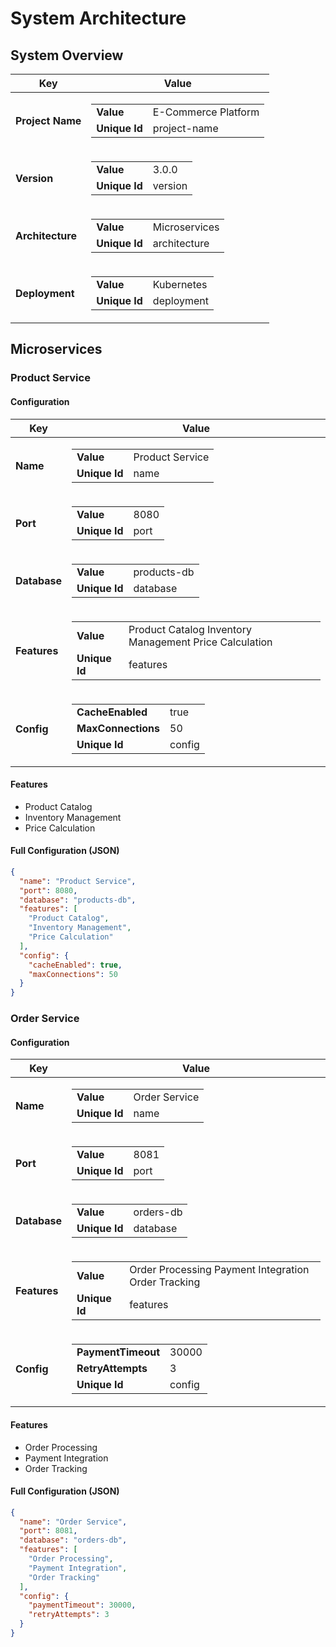 # System Architecture

## System Overview

<div class="table-container">
    <table>
        <thead>
        <tr>
            <th>Key</th>
            <th>Value</th>
        </tr>
        </thead>
        <tbody>
        <tr>
            <td><b>Project Name</b></td>
            <td>
                <div class="table-container">
                    <table>
                        <tbody>
                        <tr>
                            <td><b>Value</b></td>
                            <td>
                                E-Commerce Platform
                                    </td>
                        </tr>
                        <tr>
                            <td><b>Unique Id</b></td>
                            <td>
                                project-name
                                    </td>
                        </tr>
                        </tbody>
                    </table>
                </div>
            </td>
        </tr>
        <tr>
            <td><b>Version</b></td>
            <td>
                <div class="table-container">
                    <table>
                        <tbody>
                        <tr>
                            <td><b>Value</b></td>
                            <td>
                                3.0.0
                                    </td>
                        </tr>
                        <tr>
                            <td><b>Unique Id</b></td>
                            <td>
                                version
                                    </td>
                        </tr>
                        </tbody>
                    </table>
                </div>
            </td>
        </tr>
        <tr>
            <td><b>Architecture</b></td>
            <td>
                <div class="table-container">
                    <table>
                        <tbody>
                        <tr>
                            <td><b>Value</b></td>
                            <td>
                                Microservices
                                    </td>
                        </tr>
                        <tr>
                            <td><b>Unique Id</b></td>
                            <td>
                                architecture
                                    </td>
                        </tr>
                        </tbody>
                    </table>
                </div>
            </td>
        </tr>
        <tr>
            <td><b>Deployment</b></td>
            <td>
                <div class="table-container">
                    <table>
                        <tbody>
                        <tr>
                            <td><b>Value</b></td>
                            <td>
                                Kubernetes
                                    </td>
                        </tr>
                        <tr>
                            <td><b>Unique Id</b></td>
                            <td>
                                deployment
                                    </td>
                        </tr>
                        </tbody>
                    </table>
                </div>
            </td>
        </tr>
        </tbody>
    </table>
</div>

## Microservices

### Product Service

#### Configuration
<div class="table-container">
    <table>
        <thead>
        <tr>
            <th>Key</th>
            <th>Value</th>
        </tr>
        </thead>
        <tbody>
        <tr>
            <td><b>Name</b></td>
            <td>
                <div class="table-container">
                    <table>
                        <tbody>
                        <tr>
                            <td><b>Value</b></td>
                            <td>
                                Product Service
                                    </td>
                        </tr>
                        <tr>
                            <td><b>Unique Id</b></td>
                            <td>
                                name
                                    </td>
                        </tr>
                        </tbody>
                    </table>
                </div>
            </td>
        </tr>
        <tr>
            <td><b>Port</b></td>
            <td>
                <div class="table-container">
                    <table>
                        <tbody>
                        <tr>
                            <td><b>Value</b></td>
                            <td>
                                8080
                                    </td>
                        </tr>
                        <tr>
                            <td><b>Unique Id</b></td>
                            <td>
                                port
                                    </td>
                        </tr>
                        </tbody>
                    </table>
                </div>
            </td>
        </tr>
        <tr>
            <td><b>Database</b></td>
            <td>
                <div class="table-container">
                    <table>
                        <tbody>
                        <tr>
                            <td><b>Value</b></td>
                            <td>
                                products-db
                                    </td>
                        </tr>
                        <tr>
                            <td><b>Unique Id</b></td>
                            <td>
                                database
                                    </td>
                        </tr>
                        </tbody>
                    </table>
                </div>
            </td>
        </tr>
        <tr>
            <td><b>Features</b></td>
            <td>
                <div class="table-container">
                    <table>
                        <tbody>
                        <tr>
                            <td><b>Value</b></td>
                            <td>
                                Product Catalog
                                Inventory Management
                                Price Calculation
                            </td>
                        </tr>
                        <tr>
                            <td><b>Unique Id</b></td>
                            <td>
                                features
                                    </td>
                        </tr>
                        </tbody>
                    </table>
                </div>
            </td>
        </tr>
        <tr>
            <td><b>Config</b></td>
            <td>
                <div class="table-container">
                    <table>
                        <tbody>
                        <tr>
                            <td><b>CacheEnabled</b></td>
                            <td>
                                true
                                    </td>
                        </tr>
                        <tr>
                            <td><b>MaxConnections</b></td>
                            <td>
                                50
                                    </td>
                        </tr>
                        <tr>
                            <td><b>Unique Id</b></td>
                            <td>
                                config
                                    </td>
                        </tr>
                        </tbody>
                    </table>
                </div>
            </td>
        </tr>
        </tbody>
    </table>
</div>

#### Features
<ul>
        <li>
                Product Catalog
        </li>
        <li>
                Inventory Management
        </li>
        <li>
                Price Calculation
        </li>
</ul>


#### Full Configuration (JSON)
```json
{
  "name": "Product Service",
  "port": 8080,
  "database": "products-db",
  "features": [
    "Product Catalog",
    "Inventory Management",
    "Price Calculation"
  ],
  "config": {
    "cacheEnabled": true,
    "maxConnections": 50
  }
}
```



### Order Service

#### Configuration
<div class="table-container">
    <table>
        <thead>
        <tr>
            <th>Key</th>
            <th>Value</th>
        </tr>
        </thead>
        <tbody>
        <tr>
            <td><b>Name</b></td>
            <td>
                <div class="table-container">
                    <table>
                        <tbody>
                        <tr>
                            <td><b>Value</b></td>
                            <td>
                                Order Service
                                    </td>
                        </tr>
                        <tr>
                            <td><b>Unique Id</b></td>
                            <td>
                                name
                                    </td>
                        </tr>
                        </tbody>
                    </table>
                </div>
            </td>
        </tr>
        <tr>
            <td><b>Port</b></td>
            <td>
                <div class="table-container">
                    <table>
                        <tbody>
                        <tr>
                            <td><b>Value</b></td>
                            <td>
                                8081
                                    </td>
                        </tr>
                        <tr>
                            <td><b>Unique Id</b></td>
                            <td>
                                port
                                    </td>
                        </tr>
                        </tbody>
                    </table>
                </div>
            </td>
        </tr>
        <tr>
            <td><b>Database</b></td>
            <td>
                <div class="table-container">
                    <table>
                        <tbody>
                        <tr>
                            <td><b>Value</b></td>
                            <td>
                                orders-db
                                    </td>
                        </tr>
                        <tr>
                            <td><b>Unique Id</b></td>
                            <td>
                                database
                                    </td>
                        </tr>
                        </tbody>
                    </table>
                </div>
            </td>
        </tr>
        <tr>
            <td><b>Features</b></td>
            <td>
                <div class="table-container">
                    <table>
                        <tbody>
                        <tr>
                            <td><b>Value</b></td>
                            <td>
                                Order Processing
                                Payment Integration
                                Order Tracking
                            </td>
                        </tr>
                        <tr>
                            <td><b>Unique Id</b></td>
                            <td>
                                features
                                    </td>
                        </tr>
                        </tbody>
                    </table>
                </div>
            </td>
        </tr>
        <tr>
            <td><b>Config</b></td>
            <td>
                <div class="table-container">
                    <table>
                        <tbody>
                        <tr>
                            <td><b>PaymentTimeout</b></td>
                            <td>
                                30000
                                    </td>
                        </tr>
                        <tr>
                            <td><b>RetryAttempts</b></td>
                            <td>
                                3
                                    </td>
                        </tr>
                        <tr>
                            <td><b>Unique Id</b></td>
                            <td>
                                config
                                    </td>
                        </tr>
                        </tbody>
                    </table>
                </div>
            </td>
        </tr>
        </tbody>
    </table>
</div>

#### Features
<ul>
        <li>
                Order Processing
        </li>
        <li>
                Payment Integration
        </li>
        <li>
                Order Tracking
        </li>
</ul>


#### Full Configuration (JSON)
```json
{
  "name": "Order Service",
  "port": 8081,
  "database": "orders-db",
  "features": [
    "Order Processing",
    "Payment Integration",
    "Order Tracking"
  ],
  "config": {
    "paymentTimeout": 30000,
    "retryAttempts": 3
  }
}
```